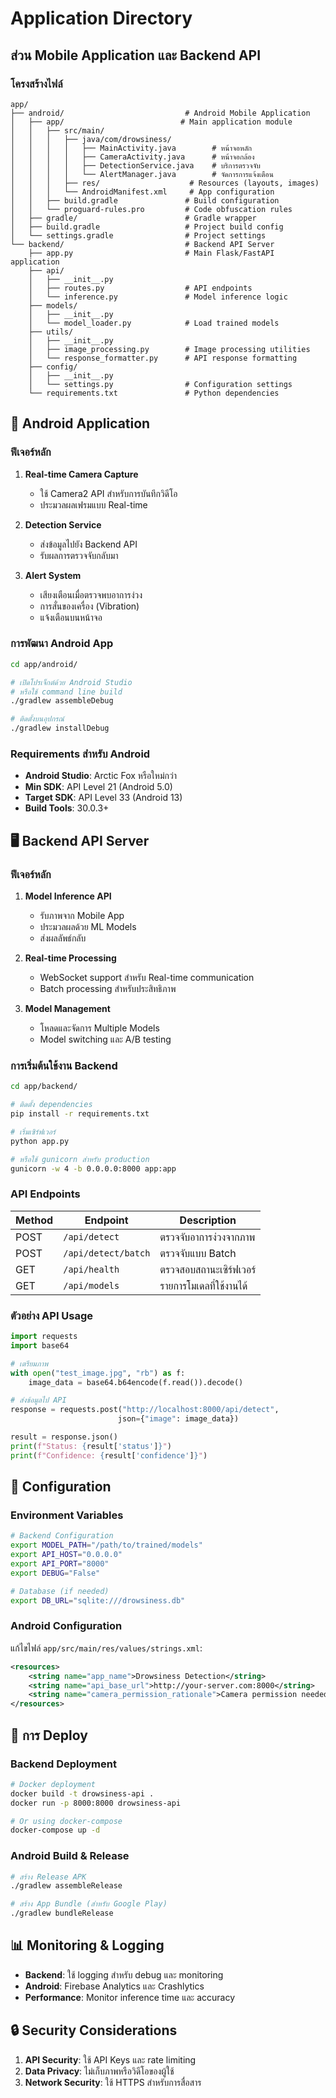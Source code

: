 # Application Directory

## ส่วน Mobile Application และ Backend API

### โครงสร้างไฟล์

```
app/
├── android/                           # Android Mobile Application
│   ├── app/                          # Main application module
│   │   ├── src/main/
│   │   │   ├── java/com/drowsiness/
│   │   │   │   ├── MainActivity.java        # หน้าจอหลัก
│   │   │   │   ├── CameraActivity.java      # หน้าจอกล้อง
│   │   │   │   ├── DetectionService.java    # บริการตรวจจับ
│   │   │   │   └── AlertManager.java        # จัดการการแจ้งเตือน
│   │   │   ├── res/                    # Resources (layouts, images)
│   │   │   └── AndroidManifest.xml     # App configuration
│   │   ├── build.gradle               # Build configuration
│   │   └── proguard-rules.pro         # Code obfuscation rules
│   ├── gradle/                        # Gradle wrapper
│   ├── build.gradle                   # Project build config
│   └── settings.gradle                # Project settings
└── backend/                           # Backend API Server
    ├── app.py                         # Main Flask/FastAPI application
    ├── api/
    │   ├── __init__.py
    │   ├── routes.py                  # API endpoints
    │   └── inference.py               # Model inference logic
    ├── models/
    │   ├── __init__.py
    │   └── model_loader.py            # Load trained models
    ├── utils/
    │   ├── __init__.py
    │   ├── image_processing.py        # Image processing utilities
    │   └── response_formatter.py      # API response formatting
    ├── config/
    │   ├── __init__.py
    │   └── settings.py                # Configuration settings
    └── requirements.txt               # Python dependencies
```

## 📱 Android Application

### ฟีเจอร์หลัก

1. **Real-time Camera Capture**

   - ใช้ Camera2 API สำหรับการบันทึกวิดีโอ
   - ประมวลผลเฟรมแบบ Real-time

2. **Detection Service**

   - ส่งข้อมูลไปยัง Backend API
   - รับผลการตรวจจับกลับมา

3. **Alert System**
   - เสียงเตือนเมื่อตรวจพบอาการง่วง
   - การสั่นของเครื่อง (Vibration)
   - แจ้งเตือนบนหน้าจอ

### การพัฒนา Android App

```bash
cd app/android/

# เปิดโปรเจ็กต์ด้วย Android Studio
# หรือใช้ command line build
./gradlew assembleDebug

# ติดตั้งบนอุปกรณ์
./gradlew installDebug
```

### Requirements สำหรับ Android

- **Android Studio**: Arctic Fox หรือใหม่กว่า
- **Min SDK**: API Level 21 (Android 5.0)
- **Target SDK**: API Level 33 (Android 13)
- **Build Tools**: 30.0.3+

## 🖥️ Backend API Server

### ฟีเจอร์หลัก

1. **Model Inference API**

   - รับภาพจาก Mobile App
   - ประมวลผลด้วย ML Models
   - ส่งผลลัพธ์กลับ

2. **Real-time Processing**

   - WebSocket support สำหรับ Real-time communication
   - Batch processing สำหรับประสิทธิภาพ

3. **Model Management**
   - โหลดและจัดการ Multiple Models
   - Model switching และ A/B testing

### การเริ่มต้นใช้งาน Backend

```bash
cd app/backend/

# ติดตั้ง dependencies
pip install -r requirements.txt

# เริ่มเซิร์ฟเวอร์
python app.py

# หรือใช้ gunicorn สำหรับ production
gunicorn -w 4 -b 0.0.0.0:8000 app:app
```

### API Endpoints

| Method | Endpoint            | Description             |
| ------ | ------------------- | ----------------------- |
| POST   | `/api/detect`       | ตรวจจับอาการง่วงจากภาพ  |
| POST   | `/api/detect/batch` | ตรวจจับแบบ Batch        |
| GET    | `/api/health`       | ตรวจสอบสถานะเซิร์ฟเวอร์ |
| GET    | `/api/models`       | รายการโมเดลที่ใช้งานได้ |

### ตัวอย่าง API Usage

```python
import requests
import base64

# เตรียมภาพ
with open("test_image.jpg", "rb") as f:
    image_data = base64.b64encode(f.read()).decode()

# ส่งข้อมูลไป API
response = requests.post("http://localhost:8000/api/detect",
                        json={"image": image_data})

result = response.json()
print(f"Status: {result['status']}")
print(f"Confidence: {result['confidence']}")
```

## 🔧 Configuration

### Environment Variables

```bash
# Backend Configuration
export MODEL_PATH="/path/to/trained/models"
export API_HOST="0.0.0.0"
export API_PORT="8000"
export DEBUG="False"

# Database (if needed)
export DB_URL="sqlite:///drowsiness.db"
```

### Android Configuration

แก้ไขไฟล์ `app/src/main/res/values/strings.xml`:

```xml
<resources>
    <string name="app_name">Drowsiness Detection</string>
    <string name="api_base_url">http://your-server.com:8000</string>
    <string name="camera_permission_rationale">Camera permission needed for detection</string>
</resources>
```

## 🚀 การ Deploy

### Backend Deployment

```bash
# Docker deployment
docker build -t drowsiness-api .
docker run -p 8000:8000 drowsiness-api

# Or using docker-compose
docker-compose up -d
```

### Android Build & Release

```bash
# สร้าง Release APK
./gradlew assembleRelease

# สร้าง App Bundle (สำหรับ Google Play)
./gradlew bundleRelease
```

## 📊 Monitoring & Logging

- **Backend**: ใช้ logging สำหรับ debug และ monitoring
- **Android**: Firebase Analytics และ Crashlytics
- **Performance**: Monitor inference time และ accuracy

## 🔒 Security Considerations

1. **API Security**: ใช้ API Keys และ rate limiting
2. **Data Privacy**: ไม่เก็บภาพหรือวิดีโอของผู้ใช้
3. **Network Security**: ใช้ HTTPS สำหรับการสื่อสาร
